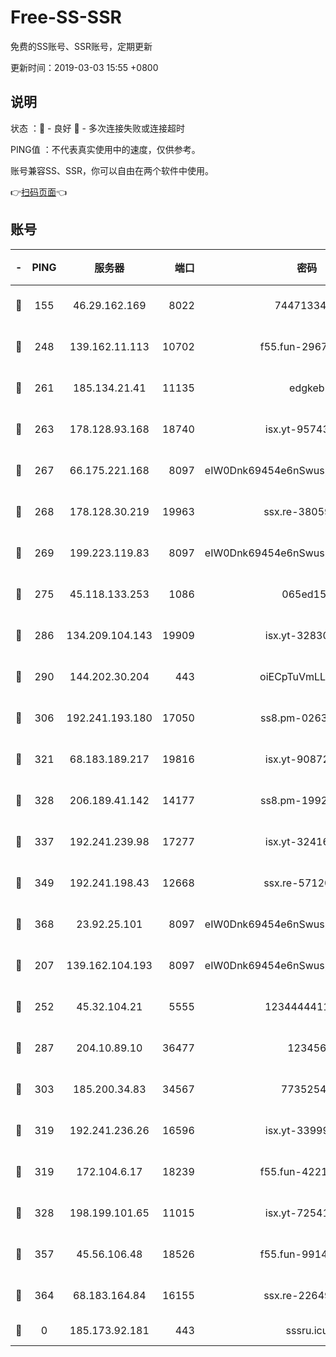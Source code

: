 # Free-SS-SSR

免费的SS账号、SSR账号，定期更新

更新时间：2019-03-03 15:55 +0800

## 说明

状态     ：🙂 - 良好 🙁 - 多次连接失败或连接超时

PING值   ：不代表真实使用中的速度，仅供参考。

账号兼容SS、SSR，你可以自由在两个软件中使用。

👉[扫码页面](https://liesauer.github.io/free-ss-ssr.github.io/)👈

## 账号

|-|PING|服务器|端口|密码|加密方式|区域|
|:----:|:----:|:-----:|-----:|:----:|:----:|:----:|
|🙂|155|46.29.162.169|8022|7447133485|aes-256-cfb|RU|
|🙂|248|139.162.11.113|10702|f55.fun-29670357|aes-256-cfb|SG|
|🙂|261|185.134.21.41|11135|edgkeb|aes-256-cfb|GB|
|🙂|263|178.128.93.168|18740|isx.yt-95743585|aes-256-cfb|SG|
|🙂|267|66.175.221.168|8097|eIW0Dnk69454e6nSwuspv9DmS201tQ0D|aes-256-cfb|US|
|🙂|268|178.128.30.219|19963|ssx.re-38059687|aes-256-cfb|SG|
|🙂|269|199.223.119.83|8097|eIW0Dnk69454e6nSwuspv9DmS201tQ0D|aes-256-cfb|US|
|🙂|275|45.118.133.253|1086|065ed15a|aes-256-cfb|SG|
|🙂|286|134.209.104.143|19909|isx.yt-32830951|aes-256-cfb|SG|
|🙂|290|144.202.30.204|443|oiECpTuVmLLxk4Ts|aes-256-cfb|US|
|🙂|306|192.241.193.180|17050|ss8.pm-02632240|aes-256-cfb|US|
|🙂|321|68.183.189.217|19816|isx.yt-90872809|aes-256-cfb|SG|
|🙂|328|206.189.41.142|14177|ss8.pm-19928527|aes-256-cfb|SG|
|🙂|337|192.241.239.98|17277|isx.yt-32416797|aes-256-cfb|US|
|🙂|349|192.241.198.43|12668|ssx.re-57120332|aes-256-cfb|US|
|🙂|368|23.92.25.101|8097|eIW0Dnk69454e6nSwuspv9DmS201tQ0D|aes-256-cfb|US|
|🙂|207|139.162.104.193|8097|eIW0Dnk69454e6nSwuspv9DmS201tQ0D|aes-256-cfb|JP|
|🙂|252|45.32.104.21|5555|1234444411111|aes-256-cfb|SG|
|🙂|287|204.10.89.10|36477|123456|aes-256-cfb|US|
|🙂|303|185.200.34.83|34567|77352549|aes-256-cfb|US|
|🙂|319|192.241.236.26|16596|isx.yt-33999911|aes-256-cfb|US|
|🙂|319|172.104.6.17|18239|f55.fun-42215388|aes-256-cfb|US|
|🙂|328|198.199.101.65|11015|isx.yt-72541934|aes-256-cfb|US|
|🙁|357|45.56.106.48|18526|f55.fun-99140423|aes-256-cfb|US|
|🙁|364|68.183.164.84|16155|ssx.re-22649975|aes-256-cfb|US|
|🙁|0|185.173.92.181|443|sssru.icu|rc4-md5|RU|
